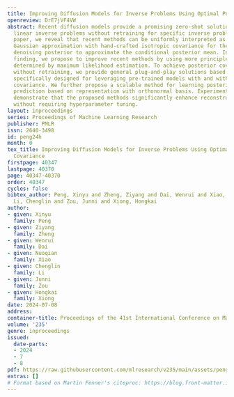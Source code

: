 ```yaml
---
title: Improving Diffusion Models for Inverse Problems Using Optimal Posterior Covariance
openreview: DrE7jVF4VW
abstract: Recent diffusion models provide a promising zero-shot solution to noisy
  linear inverse problems without retraining for specific inverse problems. In this
  paper, we reveal that recent methods can be uniformly interpreted as employing a
  Gaussian approximation with hand-crafted isotropic covariance for the intractable
  denoising posterior to approximate the conditional posterior mean. Inspired by this
  finding, we propose to improve recent methods by using more principled covariance
  determined by maximum likelihood estimation. To achieve posterior covariance optimization
  without retraining, we provide general plug-and-play solutions based on two approaches
  specifically designed for leveraging pre-trained models with and without reverse
  covariance. We further propose a scalable method for learning posterior covariance
  prediction based on representation with orthonormal basis. Experimental results
  demonstrate that the proposed methods significantly enhance reconstruction performance
  without requiring hyperparameter tuning.
layout: inproceedings
series: Proceedings of Machine Learning Research
publisher: PMLR
issn: 2640-3498
id: peng24h
month: 0
tex_title: Improving Diffusion Models for Inverse Problems Using Optimal Posterior
  Covariance
firstpage: 40347
lastpage: 40370
page: 40347-40370
order: 40347
cycles: false
bibtex_author: Peng, Xinyu and Zheng, Ziyang and Dai, Wenrui and Xiao, Nuoqian and
  Li, Chenglin and Zou, Junni and Xiong, Hongkai
author:
- given: Xinyu
  family: Peng
- given: Ziyang
  family: Zheng
- given: Wenrui
  family: Dai
- given: Nuoqian
  family: Xiao
- given: Chenglin
  family: Li
- given: Junni
  family: Zou
- given: Hongkai
  family: Xiong
date: 2024-07-08
address:
container-title: Proceedings of the 41st International Conference on Machine Learning
volume: '235'
genre: inproceedings
issued:
  date-parts:
  - 2024
  - 7
  - 8
pdf: https://raw.githubusercontent.com/mlresearch/v235/main/assets/peng24h/peng24h.pdf
extras: []
# Format based on Martin Fenner's citeproc: https://blog.front-matter.io/posts/citeproc-yaml-for-bibliographies/
---
```

